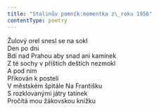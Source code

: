 ```yaml
---
title: "Stalinův pomník:momentka z\_roku 1956"
contentType: poetry
---
```


<section>

Žulový orel snesl se na sokl  
Den po dni  
Bdí nad Prahou aby snad ani kamínek  
Z té sochy v příštích deštích nezmokl  
A pod ním  
Přikován k posteli  
V městském špitále Na Františku  
S rozklovanými játry tatínek  
Pročítá mou žákovskou knížku

</section>
